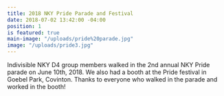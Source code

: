 ```yaml
---
title: 2018 NKY Pride Parade and Festival
date: 2018-07-02 13:42:00 -04:00
position: 1
is featured: true
main-image: "/uploads/pride%20parade.jpg"
image: "/uploads/pride3.jpg"
---
```


Indivisible NKY D4 group members walked in the 2nd annual NKY Pride parade on June 10th, 2018.  We also had a booth at the Pride festival in Goebel Park, Covinton.  Thanks to everyone who walked in the parade and worked in the booth!
